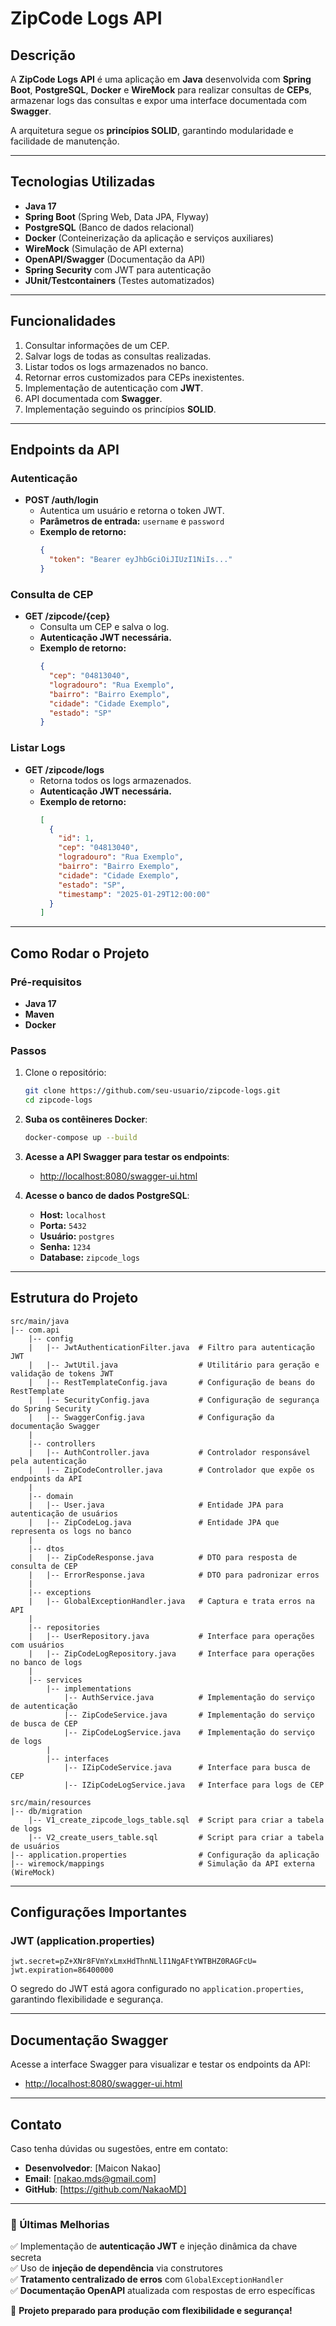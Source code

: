 # ZipCode Logs API

## Descrição
A **ZipCode Logs API** é uma aplicação em **Java** desenvolvida com **Spring Boot**, **PostgreSQL**, **Docker** e **WireMock** para realizar consultas de **CEPs**, armazenar logs das consultas e expor uma interface documentada com **Swagger**.

A arquitetura segue os **princípios SOLID**, garantindo modularidade e facilidade de manutenção.

---

## Tecnologias Utilizadas
- **Java 17**
- **Spring Boot** (Spring Web, Data JPA, Flyway)
- **PostgreSQL** (Banco de dados relacional)
- **Docker** (Conteinerização da aplicação e serviços auxiliares)
- **WireMock** (Simulação de API externa)
- **OpenAPI/Swagger** (Documentação da API)
- **Spring Security** com JWT para autenticação
- **JUnit/Testcontainers** (Testes automatizados)

---

## Funcionalidades
1. Consultar informações de um CEP.
2. Salvar logs de todas as consultas realizadas.
3. Listar todos os logs armazenados no banco.
4. Retornar erros customizados para CEPs inexistentes.
5. Implementação de autenticação com **JWT**.
6. API documentada com **Swagger**.
7. Implementação seguindo os princípios **SOLID**.

---

## Endpoints da API

### **Autenticação**
- **POST /auth/login**
    - Autentica um usuário e retorna o token JWT.
    - **Parâmetros de entrada:** `username` e `password`
    - **Exemplo de retorno:**
      ```json
      {
        "token": "Bearer eyJhbGciOiJIUzI1NiIs..."
      }
      ```

### **Consulta de CEP**
- **GET /zipcode/{cep}**
    - Consulta um CEP e salva o log.
    - **Autenticação JWT necessária.**
    - **Exemplo de retorno:**
      ```json
      {
        "cep": "04813040",
        "logradouro": "Rua Exemplo",
        "bairro": "Bairro Exemplo",
        "cidade": "Cidade Exemplo",
        "estado": "SP"
      }
      ```

### **Listar Logs**
- **GET /zipcode/logs**
    - Retorna todos os logs armazenados.
    - **Autenticação JWT necessária.**
    - **Exemplo de retorno:**
      ```json
      [
        {
          "id": 1,
          "cep": "04813040",
          "logradouro": "Rua Exemplo",
          "bairro": "Bairro Exemplo",
          "cidade": "Cidade Exemplo",
          "estado": "SP",
          "timestamp": "2025-01-29T12:00:00"
        }
      ]
      ```

---

## Como Rodar o Projeto

### **Pré-requisitos**
- **Java 17**
- **Maven**
- **Docker**

### **Passos**
1. Clone o repositório:
   ```bash
   git clone https://github.com/seu-usuario/zipcode-logs.git
   cd zipcode-logs
   ```

2. **Suba os contêineres Docker**:
   ```bash
   docker-compose up --build
   ```

3. **Acesse a API Swagger para testar os endpoints**:
    - [http://localhost:8080/swagger-ui.html](http://localhost:8080/swagger-ui.html)

4. **Acesse o banco de dados PostgreSQL**:
    - **Host:** `localhost`
    - **Porta:** `5432`
    - **Usuário:** `postgres`
    - **Senha:** `1234`
    - **Database:** `zipcode_logs`

---

## Estrutura do Projeto
```plaintext
src/main/java
|-- com.api
    |-- config
    |   |-- JwtAuthenticationFilter.java  # Filtro para autenticação JWT
    |   |-- JwtUtil.java                  # Utilitário para geração e validação de tokens JWT
    |   |-- RestTemplateConfig.java       # Configuração de beans do RestTemplate
    |   |-- SecurityConfig.java           # Configuração de segurança do Spring Security
    |   |-- SwaggerConfig.java            # Configuração da documentação Swagger
    |
    |-- controllers
    |   |-- AuthController.java           # Controlador responsável pela autenticação
    |   |-- ZipCodeController.java        # Controlador que expõe os endpoints da API
    |
    |-- domain
    |   |-- User.java                     # Entidade JPA para autenticação de usuários
    |   |-- ZipCodeLog.java               # Entidade JPA que representa os logs no banco
    |
    |-- dtos
    |   |-- ZipCodeResponse.java          # DTO para resposta de consulta de CEP
    |   |-- ErrorResponse.java            # DTO para padronizar erros
    |
    |-- exceptions
    |   |-- GlobalExceptionHandler.java   # Captura e trata erros na API
    |
    |-- repositories
    |   |-- UserRepository.java           # Interface para operações com usuários
    |   |-- ZipCodeLogRepository.java     # Interface para operações no banco de logs
    |
    |-- services
        |-- implementations
            |-- AuthService.java          # Implementação do serviço de autenticação
            |-- ZipCodeService.java       # Implementação do serviço de busca de CEP
            |-- ZipCodeLogService.java    # Implementação do serviço de logs
        |
        |-- interfaces
            |-- IZipCodeService.java      # Interface para busca de CEP
            |-- IZipCodeLogService.java   # Interface para logs de CEP

src/main/resources
|-- db/migration
    |-- V1_create_zipcode_logs_table.sql  # Script para criar a tabela de logs
    |-- V2_create_users_table.sql         # Script para criar a tabela de usuários
|-- application.properties                # Configuração da aplicação
|-- wiremock/mappings                     # Simulação da API externa (WireMock)
```

---

## Configurações Importantes

### **JWT (application.properties)**
```properties
jwt.secret=pZ+XNr8FVmYxLmxHdThnNLlI1NgAFtYWTBHZ0RAGFcU=
jwt.expiration=86400000
```

O segredo do JWT está agora configurado no `application.properties`, garantindo flexibilidade e segurança.

---

## Documentação Swagger
Acesse a interface Swagger para visualizar e testar os endpoints da API:
- [http://localhost:8080/swagger-ui.html](http://localhost:8080/swagger-ui.html)

---

## Contato
Caso tenha dúvidas ou sugestões, entre em contato:
- **Desenvolvedor**: [Maicon Nakao]
- **Email**: [nakao.mds@gmail.com]
- **GitHub**: [https://github.com/NakaoMD] 

---

### **📌 Últimas Melhorias**
✅ Implementação de **autenticação JWT** e injeção dinâmica da chave secreta  
✅ Uso de **injeção de dependência** via construtores  
✅ **Tratamento centralizado de erros** com `GlobalExceptionHandler`  
✅ **Documentação OpenAPI** atualizada com respostas de erro específicas

🎉 **Projeto preparado para produção com flexibilidade e segurança!**